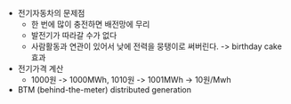 - 전기자동차의 문제점
  - 한 번에 많이 충전하면 배전망에 무리
  - 발전기가 따라갈 수가 없다
  - 사람활동과 연관이 있어서 낮에 전력을 뭉탱이로 써버린다. -> birthday cake 효과
- 전기가격 계산
  - 1000원 -> 1000MWh, 1010원 -> 1001MWh
    -> 10원/Mwh
- BTM (behind-the-meter) distributed generation
